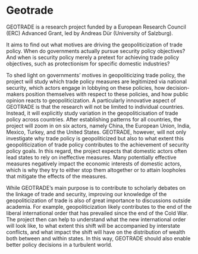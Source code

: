 # Geotrade

GEOTRADE is a research project funded by a European Research Council (ERC) Advanced Grant, led by Andreas Dür (University of Salzburg).   

It aims to find out what motives are driving the geopoliticization of trade policy. When do governments actually pursue security policy objectives? And when is security policy merely a pretext for achieving trade policy objectives, such as protectionism for specific domestic industries? 

To shed light on governments’ motives in geopoliticizing trade policy, the project will study which trade policy measures are legitimized via national security, which actors engage in lobbying on these policies, how decision-makers position themselves with respect to these policies, and how public opinion reacts to geopoliticization. A particularly innovative aspect of GEOTRADE is that the research will not be limited to individual countries. Instead, it will explicitly study variation in the geopoliticisation of trade policy across countries. After establishing patterns for all countries, the project will zoom in on six actors, namely China, the European Union, India, Mexico, Turkey, and the United States.
GEOTRADE, however, will not only investigate why trade policy is geopoliticized but also to what extent this geopoliticization of trade policy contributes to the achievement of security policy goals. In this regard, the project expects that domestic actors often lead states to rely on ineffective measures. Many potentially effective measures negatively impact the economic interests of domestic actors, which is why they try to either stop them altogether or to attain loopholes that mitigate the effects of the measures.

While GEOTRADE’s main purpose is to contribute to scholarly debates on the linkage of trade and security, improving our knowledge of the geopoliticization of trade is also of great importance to discussions outside academia. For example, geopoliticization likely contributes to the end of the liberal international order that has prevailed since the end of the Cold War. The project then can help to understand what the new international order will look like, to what extent this shift will be accompanied by interstate conflicts, and what impact the shift will have on the distribution of wealth both between and within states. In this way, GEOTRADE should also enable better policy decisions in a turbulent world.
